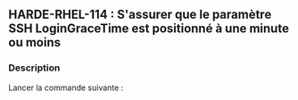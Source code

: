 ## HARDE-RHEL-114 : S'assurer que le paramètre SSH LoginGraceTime est positionné à une minute ou moins

### Description

Lancer la commande suivante :

